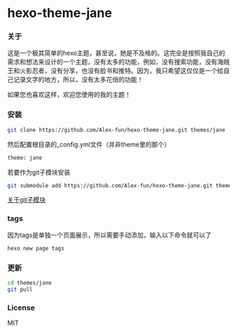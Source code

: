 # hexo-theme-jane

### 关于

这是一个极其简单的hexo主题，甚至说，她是不及格的。这完全是按照我自己的需求和想法来设计的一个主题，没有太多的功能，例如，没有搜索功能，没有海贼王和火影忍者，没有分享，也没有脸书和推特。因为，我只希望这仅仅是一个给自己记录文字的地方，所以，没有太多花俏的功能！

如果您也喜欢这样，欢迎您使用的我的主题！

### 安装

```bash
git clone https://github.com/Alex-fun/hexo-theme-jane.git themes/jane
```

然后配置根目录的_config.yml文件（并非theme里的那个）

```bash
theme: jane
```

若要作为git子模块安装
```bash
git submodule add https://github.com/Alex-fun/hexo-theme-jane.git themes/jane
```
[关于git子模块](https://yuguo.us/weblog/git-submodule/)

### tags
因为tags是单独一个页面展示，所以需要手动添加，输入以下命令就可以了

```bash
hexo new page tags
```

### 更新

```bash
cd themes/jane
git pull
```

### License

MIT

